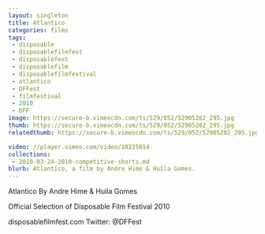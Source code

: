 ```yaml
---
layout: singleton
title: Atlantico
categories: films
tags:
 - disposable
 - disposablefilmfest
 - disposablefest
 - disposablefilm
 - disposablefilmfestival
 - atlantico
 - DFFest
 - filmfestival
 - 2010
 - DFF
image: https://secure-b.vimeocdn.com/ts/529/052/52905282_295.jpg
thumb: https://secure-b.vimeocdn.com/ts/529/052/52905282_295.jpg
relatedthumb: https://secure-b.vimeocdn.com/ts/529/052/52905282_295.jpg

video: //player.vimeo.com/video/10225014
collections:
 - 2010-03-24-2010-competitive-shorts.md
blurb: Atlantico, a film by Andre Hime & Huila Gomes.
---
```


Atlantico
By Andre Hime & Huila Gomes

Official Selection of Disposable Film Festival 2010

disposablefilmfest.com
Twitter: @DFFest